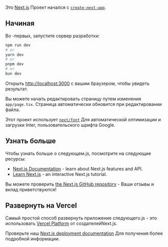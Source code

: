 Это [Next.js](https://nextjs.org/) Проект начался с [`create-next-app`](https://github.com/vercel/next.js/tree/canary/packages/create-next-app).

## Начиная

Во -первых, запустите сервер разработки:

```bash
npm run dev
# or
yarn dev
# or
pnpm dev
# or
bun dev
```

Открыть [http://localhost:3000](http://localhost:3000) с вашим браузером, чтобы увидеть результат.

Вы можете начать редактировать страницу путем изменения `app/page.tsx`. Страница автоматически обновится при редактировании файла.

Этот проект использует [`next/font`](https://nextjs.org/docs/basic-features/font-optimization) Для автоматической оптимизации и загрузки Inter, пользовательского шрифта Google.

## Узнать больше

Чтобы узнать больше о следующем.js, посмотрите на следующие ресурсы:

- [Next.js Documentation](https://nextjs.org/docs) - learn about Next.js features and API.
- [Learn Next.js](https://nextjs.org/learn) - an interactive Next.js tutorial.

Вы можете проверить [the Next.js GitHub repository](https://github.com/vercel/next.js/) - Ваши отзывы и вклад приветствуются!

## Развернуть на Vercel

Самый простой способ развернуть приложение следующего.js - это использовать [Vercel Platform](https://vercel.com/new?utm_medium=default-template&filter=next.js&utm_source=create-next-app&utm_campaign=create-next-app-readme) от создателейNext.js.

Проверьте наш [Next.js deployment documentation](https://nextjs.org/docs/deployment) Для получения более подробной информации.
